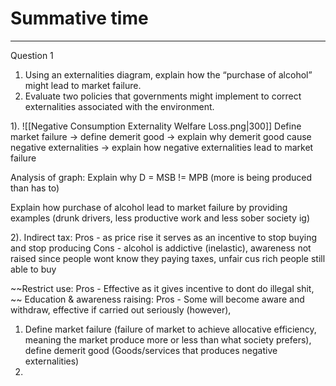 # Summative time
---

Question 1
1.  Using an externalities diagram, explain how the “purchase of alcohol” might lead to market failure.
2.  Evaluate two policies that governments might implement to correct externalities associated with the environment.

1). ![[Negative Consumption Externality Welfare Loss.png|300]]
Define market failure -> define demerit good -> explain why demerit good cause negative externalities -> explain how negative externalities lead to market failure

Analysis of graph: 
Explain why D = MSB != MPB (more is being produced than has to)

Explain how purchase of alcohol lead to market failure by providing examples (drunk drivers, less productive work and less sober society ig)

2). 
Indirect tax:
Pros - as price rise it serves as an incentive to stop buying and stop producing
Cons - alcohol is addictive (inelastic), awareness not raised since people wont know they paying taxes, unfair cus rich people still able to buy

~~Restrict use:
Pros - Effective as it gives incentive to dont do illegal shit, 
~~
Education & awareness raising:
Pros - Some will become aware and withdraw, effective if carried out seriously (however), 

1. Define market failure (failure of market to achieve allocative efficiency, meaning the market produce more or less than what society prefers), define demerit good (Goods/services that produces negative externalities)
2. 